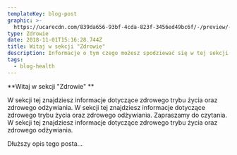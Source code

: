 ```yaml
---
templateKey: blog-post
graphic: >-
  https://ucarecdn.com/839da656-93bf-4cda-823f-3456ed49bc6f/-/preview/-/enhance/8/
type: Zdrowie
date: 2018-11-01T15:16:28.744Z
title: Witaj w sekcji "Zdrowie"
description: Informacje o tym czego możesz spodziewać się w tej sekcji.
tags:
  - blog-health
---
```

**Witaj w sekcji "Zdrowie"**

W sekcji tej znajdziesz informacje dotyczące zdrowego trybu życia oraz zdrowego odżywiania. W sekcji tej znajdziesz informacje dotyczące zdrowego trybu życia oraz zdrowego odżywiania. Zapraszamy do czytania. W sekcji tej znajdziesz informacje dotyczące zdrowego trybu życia oraz zdrowego odżywiania. 



Dłuższy opis tego posta...
